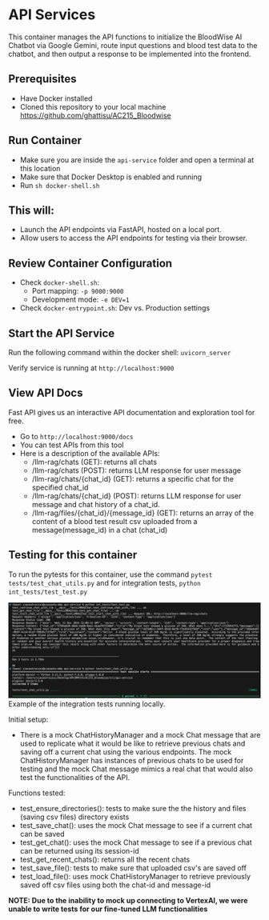 # API Services

This container manages the API functions to initialize the BloodWise AI Chatbot via Google Gemini, route input questions and blood test data to the chatbot, and then output a response to be implemented into the frontend.

## Prerequisites
* Have Docker installed
* Cloned this repository to your local machine https://github.com/ghattisu/AC215_Bloodwise

## Run Container
- Make sure you are inside the `api-service` folder and open a terminal at this location
- Make sure that Docker Desktop is enabled and running
- Run `sh docker-shell.sh`

## This will:
* Launch the API endpoints via FastAPI, hosted on a local port. 
* Allow users to access the API endpoints for testing via their browser.

## Review Container Configuration
- Check `docker-shell.sh`: 
  - Port mapping: `-p 9000:9000`
  - Development mode: `-e DEV=1`
- Check `docker-entrypoint.sh`: Dev vs. Production settings

## Start the API Service

Run the following command within the docker shell: `uvicorn_server`

Verify service is running at `http://localhost:9000`

## View API Docs
Fast API gives us an interactive API documentation and exploration tool for free.
- Go to `http://localhost:9000/docs`
- You can test APIs from this tool
- Here is a description of the available APIs:
  - /llm-rag/chats (GET): returns all chats
  - /llm-rag/chats (POST): returns LLM response for user message
  - /llm-rag/chats/{chat_id} (GET): returns a specific chat for the specified chat_id
  - /llm-rag/chats/{chat_id} (POST): returns LLM response for user message and chat history of a chat_id.
  - /llm-rag/files/{chat_id}/{message_id} (GET): returns an array of the content of a blood test result csv uploaded from a message(message_id) in a chat (chat_id)


## Testing for this container
To run the pytests for this container, use the command `pytest tests/test_chat_utils.py` and for integration tests, `python int_tests/test_test.py`

![CI int test](../../images/CIimage.jpg)
Example of the integration tests running locally.

Initial setup:
- There is a mock ChatHistoryManager and a mock Chat message that are used to replicate what it would be like to retrieve previous chats and saving off a current chat using the various endpoints. The mock ChatHistoryManager has instances of previous chats to be used for testing and the mock Chat message mimics a real chat that would also test the functionalities of the API.

Functions tested:
- test_ensure_directories(): tests to make sure the the history and files (saving csv files) directory exists 
- test_save_chat(): uses the mock Chat message to see if a current chat can be saved
- test_get_chat(): uses the mock Chat message to see if a previous chat can be returned using its session-id
- test_get_recent_chats(): returns all the recent chats 
- test_save_file(): tests to make sure that uploaded csv's are saved off
- test_load_file(): uses mock ChatHistoryManager to retrieve previously saved off csv files using both the chat-id and message-id

**NOTE: Due to the inability to mock up connecting to VertexAI, we were unable to write tests for our fine-tuned LLM functionalities**
